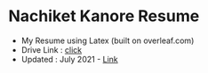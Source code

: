 # Nachiket Kanore Resume
 - My Resume using Latex (built on overleaf.com)
 - Drive Link : [click](https://drive.google.com/file/d/1nzllm6hJb9GNbpP_Fs8MK2m9APJdEpSO/view?usp=sharing)
 - Updated : July 2021 - [Link](https://drive.google.com/file/d/1nzH-iya3TZ7Ceo-93LsfmD5nFDYFJlIY/view)
